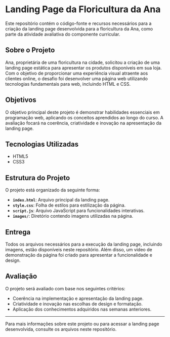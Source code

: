 # Landing Page da Floricultura da Ana

Este repositório contém o código-fonte e recursos necessários para a criação da landing page desenvolvida para a floricultura da Ana, como parte da atividade avaliativa do componente curricular.

## Sobre o Projeto

Ana, proprietária de uma floricultura na cidade, solicitou a criação de uma landing page estática para apresentar os produtos disponíveis em sua loja. Com o objetivo de proporcionar uma experiência visual atraente aos clientes online, o desafio foi desenvolver uma página web utilizando tecnologias fundamentais para web, incluindo HTML e CSS.

## Objetivos

O objetivo principal deste projeto é demonstrar habilidades essenciais em programação web, aplicando os conceitos aprendidos ao longo do curso. A avaliação focará na coerência, criatividade e inovação na apresentação da landing page.

## Tecnologias Utilizadas

- HTML5
- CSS3

## Estrutura do Projeto

O projeto está organizado da seguinte forma:

- **`index.html`**: Arquivo principal da landing page.
- **`style.css`**: Folha de estilos para estilização da página.
- **`script.js`**: Arquivo JavaScript para funcionalidades interativas.
- **`images/`**: Diretório contendo imagens utilizadas na página.

## Entrega

Todos os arquivos necessários para a execução da landing page, incluindo imagens, estão disponíveis neste repositório. Além disso, um vídeo de demonstração da página foi criado para apresentar a funcionalidade e design.

## Avaliação

O projeto será avaliado com base nos seguintes critérios:

- Coerência na implementação e apresentação da landing page.
- Criatividade e inovação nas escolhas de design e formatação.
- Aplicação dos conhecimentos adquiridos nas semanas anteriores.

---

Para mais informações sobre este projeto ou para acessar a landing page desenvolvida, consulte os arquivos neste repositório.
